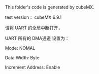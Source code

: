 This folder's code is generated by cubeMX.

test version： cubeMX 6.9.1



请将 UART 的全局中断打开，

UART 所有的 DMA通道 设置为：

Mode: NOMAL 

Data Width: Byte

Increment Address: Enable